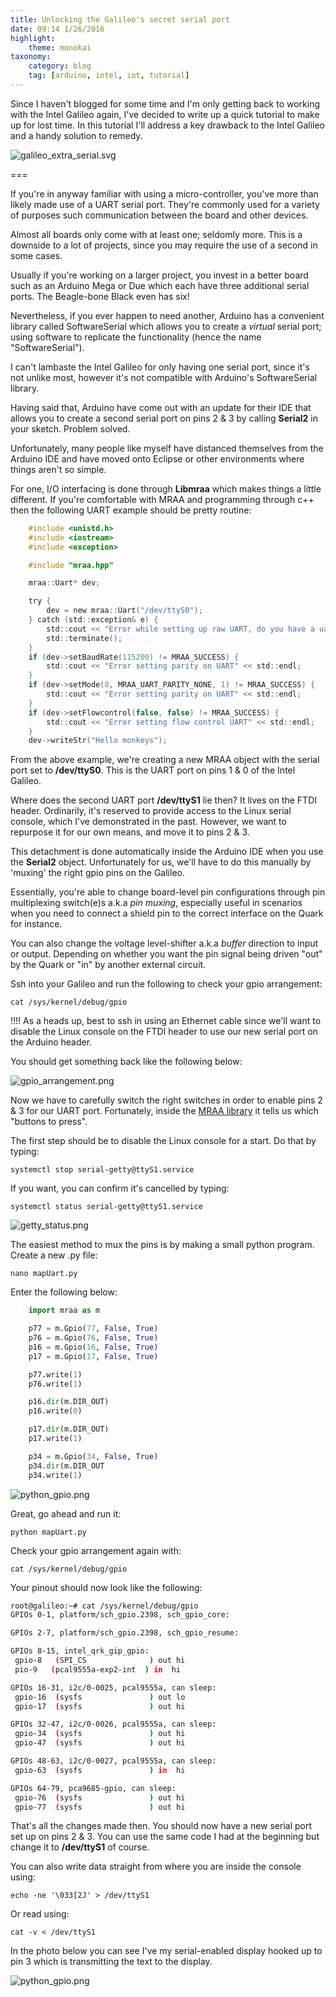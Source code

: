 ```yaml
---
title: Unlocking the Galileo's secret serial port 
date: 09:14 1/26/2016
highlight:
    theme: monokai
taxonomy:
    category: blog
    tag: [arduino, intel, iot, tutorial]
---
```


Since I haven't blogged for some time and I'm only getting back to working with the Intel Galileo again, I've decided to write up a quick tutorial to make up for lost time. In this tutorial I'll address a key drawback to the Intel Galileo and a handy solution to remedy. 

![galileo_extra_serial.svg](galileo_extra_serial.svg)

===

If you're in anyway familiar with using a micro-controller, you've more than likely made use of a UART serial port. They're commonly used for a variety of purposes such communication between the board and other devices.

Almost all boards only come with at least one; seldomly more. This is a downside to a lot of projects, since you may require the use of a second in some cases. 

Usually if you're working on a larger project, you invest in a better board such as an Arduino Mega or Due which each have three additional serial ports. The Beagle-bone Black even has six! 

Nevertheless, if you ever happen to need another, Arduino has a convenient library called SoftwareSerial which allows you to create a _virtual_ serial port; using software to replicate the functionality (hence the name "SoftwareSerial").

I can't lambaste the Intel Galileo for only having one serial port, since it's not unlike most, however it's not compatible with Arduino's SoftwareSerial library. 

Having said that, Arduino have come out with an update for their IDE that allows you to create a second serial port on pins 2 & 3 by calling **Serial2** in your sketch. Problem solved.

Unfortunately, many people like myself have distanced themselves from the Arduino IDE and have moved onto Eclipse or other environments where things aren't so simple.

For one, I/O interfacing is done through **Libmraa** which makes things a little different. If you're comfortable with MRAA and programming through c++ then the following UART example should be pretty routine:

```c
	#include <unistd.h>
	#include <iostream>
	#include <exception>

	#include "mraa.hpp"

    mraa::Uart* dev;

    try {
        dev = new mraa::Uart("/dev/ttyS0");
    } catch (std::exception& e) {
        std::cout << "Error while setting up raw UART, do you have a uart?" << std::endl;
        std::terminate();
    }
    if (dev->setBaudRate(115200) != MRAA_SUCCESS) {
        std::cout << "Error setting parity on UART" << std::endl;
    }
    if (dev->setMode(8, MRAA_UART_PARITY_NONE, 1) != MRAA_SUCCESS) {
        std::cout << "Error setting parity on UART" << std::endl;
    }
    if (dev->setFlowcontrol(false, false) != MRAA_SUCCESS) {
        std::cout << "Error setting flow control UART" << std::endl;
    }
    dev->writeStr("Hello monkeys");
```
From the above example, we're creating a new MRAA object with the serial port set to **/dev/ttyS0**. This is the UART port on pins 1 & 0 of the Intel Galileo. 

Where does the second UART port **/dev/ttyS1** lie then? It lives on the FTDI header. Ordinarily, it's reserved to provide access to the Linux serial console, which I've demonstrated in the past. However, we want to repurpose it for our own means, and move it to pins 2 & 3. 

This detachment is done automatically inside the Arduino IDE when you use the **Serial2** object. Unfortunately for us, we'll have to do this manually by 'muxing' the right gpio pins on the Galileo. 

Essentially, you're able to change board-level pin configurations through pin multiplexing switch(e)s a.k.a _pin muxing_, especially useful in scenarios when you need to connect a shield pin to the correct interface on the Quark for instance.

You can also change the voltage level-shifter a.k.a _buffer_ direction to input or output. Depending on whether you want the pin signal being driven "out" by the Quark or "in"	by another external circuit. 

Ssh into your Galileo and run the following to check your gpio arrangement:

`cat /sys/kernel/debug/gpio`

!!!! As a heads up, best to ssh in using an Ethernet cable since we'll want to disable the Linux console on the FTDI header to use our new serial port on the Arduino header. 

You should get something back like the following below:

![gpio_arrangement.png](gpio_arrangement.png)

Now we have to carefully switch the right switches in order to enable pins 2 & 3 for our UART port. Fortunately, inside the [MRAA library](http://iotdk.intel.com/docs/master/mraa/galileorevh.html) it tells us which "buttons to press". 

The first step should be to disable the Linux console for a start. Do that by typing:

`systemctl stop serial-getty@ttyS1.service`

If you want, you can confirm it's cancelled by typing:

`systemctl status serial-getty@ttyS1.service`

![getty_status.png](getty_status.png)

The easiest method to mux the pins is by making a small python program. Create a new .py file:

`nano mapUart.py`

Enter the following below:

```python
	import mraa as m 

	p77 = m.Gpio(77, False, True) 
	p76 = m.Gpio(76, False, True) 
	p16 = m.Gpio(16, False, True) 
	p17 = m.Gpio(17, False, True) 

	p77.write(1) 
	p76.write(1) 

	p16.dir(m.DIR_OUT) 
	p16.write(0) 

	p17.dir(m.DIR_OUT) 
	p17.write(1)

	p34 = m.Gpio(34, False, True) 
	p34.dir(m.DIR_OUT
	p34.write(1)

```

![python_gpio.png](python_gpio.png)

Great, go ahead and run it:

`python mapUart.py`

Check your gpio arrangement again with:

`cat /sys/kernel/debug/gpio`

Your pinout should now look like the following:


```bash
root@galileo:~# cat /sys/kernel/debug/gpio 
GPIOs 0-1, platform/sch_gpio.2398, sch_gpio_core:

GPIOs 2-7, platform/sch_gpio.2398, sch_gpio_resume:

GPIOs 8-15, intel_qrk_gip_gpio:
 gpio-8   (SPI_CS              ) out hi
 pio-9   (pcal9555a-exp2-int  ) in  hi

GPIOs 16-31, i2c/0-0025, pcal9555a, can sleep:
 gpio-16  (sysfs               ) out lo
 gpio-17  (sysfs               ) out hi

GPIOs 32-47, i2c/0-0026, pcal9555a, can sleep:
 gpio-34  (sysfs               ) out hi
 gpio-47  (sysfs               ) out hi

GPIOs 48-63, i2c/0-0027, pcal9555a, can sleep:
 gpio-63  (sysfs               ) in  hi

GPIOs 64-79, pca9685-gpio, can sleep:
 gpio-76  (sysfs               ) out hi
 gpio-77  (sysfs               ) out hi
 ```

That's all the changes made then. You should now have a new serial port set up on pins 2 & 3. You can use the same code I had at the beginning but change it to **/dev/ttyS1** of course. 

You can also write data straight from where you are inside the console using:

`echo -ne '\033[2J' > /dev/ttyS1`

Or read using:

`cat -v < /dev/ttyS1`

In the photo below you can see I've my serial-enabled display hooked up to pin 3 which is transmitting the text to the display.

![python_gpio.png](hello_monkeys.jpg)
